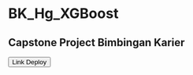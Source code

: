 # BK_Hg_XGBoost
## Capstone Project Bimbingan Karier
<a href='https://bk-13094.streamlit.app/'><button>Link Deploy</button></a>
